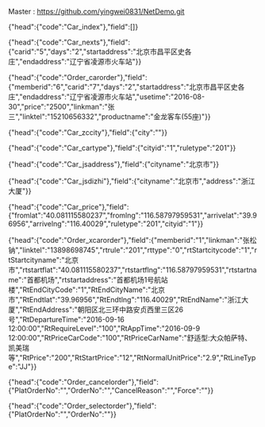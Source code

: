 Master : https://github.com/yingwei0831/NetDemo.git









{"head":{"code":"Car_index"},"field":[]}

{"head":{"code":"Car_nexts"},"field":{"carid":"5","days":"2","startaddress":"北京市昌平区史各庄","endaddress":"辽宁省凌源市火车站"}}

{"head":{"code":"Order_carorder"},"field":{"memberid":"6","carid":"7","days":"2","startaddress":"北京市昌平区史各庄","endaddress":"辽宁省凌源市火车站","usetime":"2016-08-30","price":"2500","linkman":"张三","linktel":"15210656332","productname":"金龙客车(55座)"}}

{"head":{"code":"Car_zccity"},"field":{"city":""}}

{"head":{"code":"Car_cartype"},"field":{"cityid":"1","ruletype":"201"}}

{"head":{"code":"Car_jsaddress"},"field":{"cityname":"北京市"}}

{"head":{"code":"Car_jsdizhi"},"field":{"cityname":"北京市","address":"浙江大厦"}}

{"head":{"code":"Car_price"},"field":{"fromlat":"40.081115580237","fromlng":"116.58797959531","arrivelat":"39.96956","arrivelng":"116.40029","ruletype":"201","cityid":"1"}}

{"head":{"code":"Order_xcarorder"},"field":{"memberid":"1","linkman":"张松钠","linktel":"13898698745","rtrule":"201","rttype":"0","rtStartcitycode":"1","rtStartcityname":"北京市","rtstartflat":"40.081115580237","rtstartflng":"116.58797959531","rtstartname":"首都机场","rtstartaddress":"首都机场1号航站楼","RtEndCityCode":"1","RtEndCityName":"北京市","RtEndtlat":"39.96956","RtEndtlng":"116.40029","RtEndName":"浙江大厦","RtEndAddress":"朝阳区北三环中路安贞西里三区26号","RtDepartureTime":"2016-09-16 12:00:00","RtRequireLevel":"100","RtAppTime":"2016-09-9 12:00:00","RtPriceCarCode":"100","RtPriceCarName":"舒适型:大众帕萨特、凯美瑞等","RtPrice":"200","RtStartPrice":"12","RtNormalUnitPrice":"2.9","RtLineType":"JJ"}}

{"head":{"code":"Order_cancelorder"},"field":{"PlatOrderNo":"","OrderNo":"","CancelReason":"","Force":""}}

{"head":{"code":"Order_selectorder"},"field":{"PlatOrderNo":"","OrderNo":""}}
